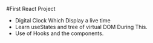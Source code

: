 #First React Project
- Digital Clock Which Display a live time 
- Learn useStates and tree of virtual DOM During This. 
- Use of Hooks and the components.